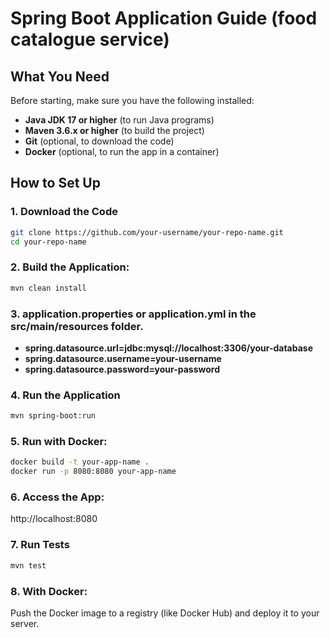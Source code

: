 # Spring Boot Application Guide (food catalogue service)

## What You Need

Before starting, make sure you have the following installed:

- **Java JDK 17 or higher** (to run Java programs)
- **Maven 3.6.x or higher** (to build the project)
- **Git** (optional, to download the code)
- **Docker** (optional, to run the app in a container)

## How to Set Up

### 1. Download the Code
```bash
git clone https://github.com/your-username/your-repo-name.git
cd your-repo-name
```

### 2. Build the Application:
```bash
mvn clean install
```

### 3. application.properties or application.yml in the src/main/resources folder.

- **spring.datasource.url=jdbc:mysql://localhost:3306/your-database**
- **spring.datasource.username=your-username**
- **spring.datasource.password=your-password**

### 4. Run the Application
```bash
mvn spring-boot:run
```

### 5. Run with Docker:
```bash
docker build -t your-app-name .
docker run -p 8080:8080 your-app-name
```

### 6. Access the App:
http://localhost:8080

### 7. Run Tests
```bash
mvn test
```

### 8. With Docker:
Push the Docker image to a registry (like Docker Hub) and deploy it to your server.


